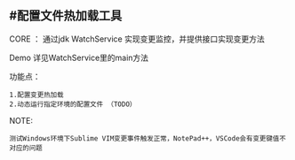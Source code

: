 #配置文件热加载工具
-----------------------------

CORE ： 通过jdk WatchService 实现变更监控，并提供接口实现变更方法

Demo 详见WatchService里的main方法


功能点：

    1.配置变更热加载
    2.动态运行指定环境的配置文件 （TODO）
    
NOTE:

    测试Windows环境下Sublime VIM变更事件触发正常，NotePad++，VSCode会有变更键值不对应的问题

